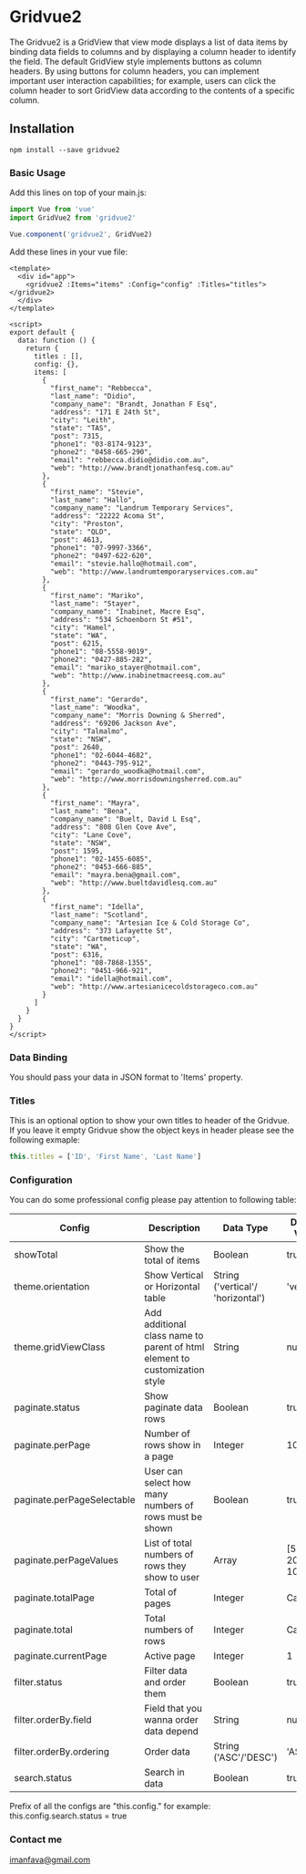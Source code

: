 # Gridvue2
The Gridvue2 is a GridView that view mode displays a list of data items by binding data fields to columns and by displaying a column header to identify the field. The default GridView style implements buttons as column headers. By using buttons for column headers, you can implement important user interaction capabilities; for example, users can click the column header to sort GridView data according to the contents of a specific column.
## Installation
``` 
npm install --save gridvue2
```

### Basic Usage
Add this lines on top of your main.js:
``` js
import Vue from 'vue'
import GridVue2 from 'gridvue2'

Vue.component('gridvue2', GridVue2)
```

Add these lines in your vue file:
```vue
<template>
  <div id="app">
    <gridvue2 :Items="items" :Config="config" :Titles="titles"></gridvue2>
  </div>
</template>

<script>
export default {
  data: function () {
    return {
      titles : [],
      config: {},
      items: [
        {
          "first_name": "Rebbecca",
          "last_name": "Didio",
          "company_name": "Brandt, Jonathan F Esq",
          "address": "171 E 24th St",
          "city": "Leith",
          "state": "TAS",
          "post": 7315,
          "phone1": "03-8174-9123",
          "phone2": "0458-665-290",
          "email": "rebbecca.didio@didio.com.au",
          "web": "http://www.brandtjonathanfesq.com.au"
        },
        {
          "first_name": "Stevie",
          "last_name": "Hallo",
          "company_name": "Landrum Temporary Services",
          "address": "22222 Acoma St",
          "city": "Proston",
          "state": "QLD",
          "post": 4613,
          "phone1": "07-9997-3366",
          "phone2": "0497-622-620",
          "email": "stevie.hallo@hotmail.com",
          "web": "http://www.landrumtemporaryservices.com.au"
        },
        {
          "first_name": "Mariko",
          "last_name": "Stayer",
          "company_name": "Inabinet, Macre Esq",
          "address": "534 Schoenborn St #51",
          "city": "Hamel",
          "state": "WA",
          "post": 6215,
          "phone1": "08-5558-9019",
          "phone2": "0427-885-282",
          "email": "mariko_stayer@hotmail.com",
          "web": "http://www.inabinetmacreesq.com.au"
        },
        {
          "first_name": "Gerardo",
          "last_name": "Woodka",
          "company_name": "Morris Downing & Sherred",
          "address": "69206 Jackson Ave",
          "city": "Talmalmo",
          "state": "NSW",
          "post": 2640,
          "phone1": "02-6044-4682",
          "phone2": "0443-795-912",
          "email": "gerardo_woodka@hotmail.com",
          "web": "http://www.morrisdowningsherred.com.au"
        },
        {
          "first_name": "Mayra",
          "last_name": "Bena",
          "company_name": "Buelt, David L Esq",
          "address": "808 Glen Cove Ave",
          "city": "Lane Cove",
          "state": "NSW",
          "post": 1595,
          "phone1": "02-1455-6085",
          "phone2": "0453-666-885",
          "email": "mayra.bena@gmail.com",
          "web": "http://www.bueltdavidlesq.com.au"
        },
        {
          "first_name": "Idella",
          "last_name": "Scotland",
          "company_name": "Artesian Ice & Cold Storage Co",
          "address": "373 Lafayette St",
          "city": "Cartmeticup",
          "state": "WA",
          "post": 6316,
          "phone1": "08-7868-1355",
          "phone2": "0451-966-921",
          "email": "idella@hotmail.com",
          "web": "http://www.artesianicecoldstorageco.com.au"
        }
      ]
    }
  }
}
</script>
``` 
### Data Binding
You should pass your data in JSON format to 'Items' property.

### Titles
This is an optional option to show your own titles to header of the Gridvue. If you leave it empty Gridvue show the object keys in header please see the following exmaple:
``` js
this.titles = ['ID', 'First Name', 'Last Name']
```

### Configuration
You can do some professional config please pay attention to following table:

| Config | Description| Data Type | Default Value
| ------ | ------ | ------ | ------ |
| showTotal | Show the total of items | Boolean | true |
| theme.orientation | Show Vertical or Horizontal table | String ('vertical'/ 'horizontal') | 'vertical' |
| theme.gridViewClass | Add additional class name to parent of html element to customization style| String | null |
| paginate.status | Show paginate data rows | Boolean | true |
| paginate.perPage | Number of rows show in a page | Integer | 10 |
| paginate.perPageSelectable | User can select how many numbers of rows must be shown | Boolean | true |
| paginate.perPageValues | List of total numbers of rows they show to user | Array | [5 ,10, 20, 50, 100] |
| paginate.totalPage | Total of pages | Integer | Calculate |
| paginate.total | Total numbers of rows | Integer | Calculate |
| paginate.currentPage | Active page | Integer | 1 |
| filter.status | Filter data and order them | Boolean | true |
| filter.orderBy.field | Field that you wanna order data depend | String | null |
| filter.orderBy.ordering | Order data | String ('ASC'/'DESC') | 'ASC' |
| search.status | Search in data | Boolean | true |

Prefix of all the configs are "this.config." for example: this.config.search.status = true
### Contact me
imanfava@gmail.com
